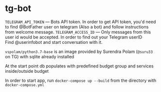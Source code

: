 # tg-bot
`TELEGRAM_API_TOKEN` — Bots API token. In order to get API token, you'd need to find @BotFather user on telegram (Also a bot) and follow instructions from welcome message.
`TELEGRAM_ACCESS_ID` — Only messages from this user id would be accepted. In order to find out your Telegram userID  
Find @userinfobot and start conversation with it.

`vspolam/python3.7-base` is an image provided by Surendra Polam (`@suru33` on TG) with sqlite already installed 

At the start point db populates with predefined budget group and services inside/outside budget

In order to start app, run `docker-compose up --build` from the directory with `docker-compose.yml`
